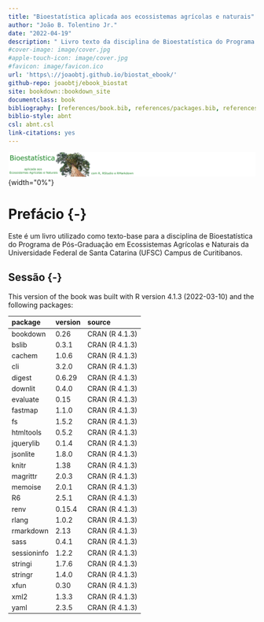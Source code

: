 ```yaml
--- 
title: "Bioestatística aplicada aos ecossistemas agrícolas e naturais"
author: "João B. Tolentino Jr."
date: "2022-04-19"
description: " Livro texto da disciplina de Bioestatística do Programa de Pós-graduação em Ecossistemas Agrícolas e Naturais."
#cover-image: image/cover.jpg
#apple-touch-icon: image/cover.jpg
#favicon: image/favicon.ico
url: 'https\://joaobtj.github.io/biostat_ebook/'
github-repo: joaobtj/ebook_biostat
site: bookdown::bookdown_site
documentclass: book
bibliography: [references/book.bib, references/packages.bib, references/article.bib]
biblio-style: abnt
csl: abnt.csl
link-citations: yes
---
```


![](image/biostat.png){width="0%"}


# Prefácio {-}

Este é um livro utilizado como texto-base para a disciplina de Bioestatística do Programa de Pós-Graduação em Ecossistemas Agrícolas e Naturais da Universidade Federal de Santa Catarina (UFSC) Campus de Curitibanos. 

## Sessão {-}


This version of the book was built with R version 4.1.3 (2022-03-10) and the following packages:


|package     |version |source         |
|:-----------|:-------|:--------------|
|bookdown    |0.26    |CRAN (R 4.1.3) |
|bslib       |0.3.1   |CRAN (R 4.1.3) |
|cachem      |1.0.6   |CRAN (R 4.1.3) |
|cli         |3.2.0   |CRAN (R 4.1.3) |
|digest      |0.6.29  |CRAN (R 4.1.3) |
|downlit     |0.4.0   |CRAN (R 4.1.3) |
|evaluate    |0.15    |CRAN (R 4.1.3) |
|fastmap     |1.1.0   |CRAN (R 4.1.3) |
|fs          |1.5.2   |CRAN (R 4.1.3) |
|htmltools   |0.5.2   |CRAN (R 4.1.3) |
|jquerylib   |0.1.4   |CRAN (R 4.1.3) |
|jsonlite    |1.8.0   |CRAN (R 4.1.3) |
|knitr       |1.38    |CRAN (R 4.1.3) |
|magrittr    |2.0.3   |CRAN (R 4.1.3) |
|memoise     |2.0.1   |CRAN (R 4.1.3) |
|R6          |2.5.1   |CRAN (R 4.1.3) |
|renv        |0.15.4  |CRAN (R 4.1.3) |
|rlang       |1.0.2   |CRAN (R 4.1.3) |
|rmarkdown   |2.13    |CRAN (R 4.1.3) |
|sass        |0.4.1   |CRAN (R 4.1.3) |
|sessioninfo |1.2.2   |CRAN (R 4.1.3) |
|stringi     |1.7.6   |CRAN (R 4.1.3) |
|stringr     |1.4.0   |CRAN (R 4.1.3) |
|xfun        |0.30    |CRAN (R 4.1.3) |
|xml2        |1.3.3   |CRAN (R 4.1.3) |
|yaml        |2.3.5   |CRAN (R 4.1.3) |

 



